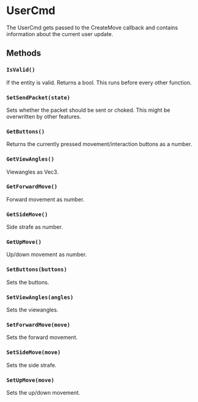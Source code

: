 # UserCmd

The UserCmd gets passed to the CreateMove callback and contains information about the current user update.

## Methods

### `IsValid()`

If the entity is valid. Returns a bool. This runs before every other function.

### `SetSendPacket(state)`

Sets whether the packet should be sent or choked. This might be overwritten by other features.

### `GetButtons()`

Returns the currently pressed movement/interaction buttons as a number.

### `GetViewAngles()`

Viewangles as Vec3.

### `GetForwardMove()`

Forward movement as number.

### `GetSideMove()`

Side strafe as number.

### `GetUpMove()`

Up/down movement as number.

### `SetButtons(buttons)`

Sets the buttons.

### `SetViewAngles(angles)`

Sets the viewangles.

### `SetForwardMove(move)`

Sets the forward movement.

### `SetSideMove(move)`

Sets the side strafe.

### `SetUpMove(move)`

Sets the up/down movement.
